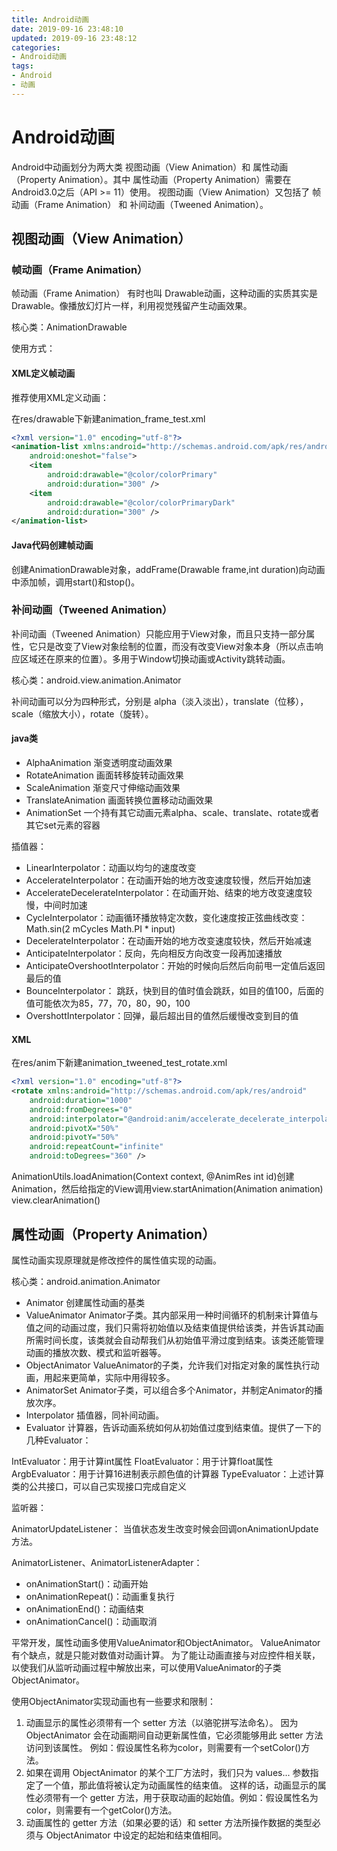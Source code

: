 ```yaml
---
title: Android动画
date: 2019-09-16 23:48:10
updated: 2019-09-16 23:48:12
categories:
- Android动画
tags:
- Android
- 动画
---
```


# Android动画

Android中动画划分为两大类 视图动画（View Animation）和 属性动画（Property Animation）。其中 属性动画（Property Animation）需要在Android3.0之后（API >= 11）使用。
视图动画（View Animation）又包括了 帧动画（Frame Animation） 和 补间动画（Tweened Animation）。

## 视图动画（View Animation）

### 帧动画（Frame Animation）

帧动画（Frame Animation） 有时也叫 Drawable动画，这种动画的实质其实是Drawable。像播放幻灯片一样，利用视觉残留产生动画效果。

核心类：AnimationDrawable

使用方式：

#### XML定义帧动画

推荐使用XML定义动画：

在res/drawable下新建animation_frame_test.xml

```xml
<?xml version="1.0" encoding="utf-8"?>
<animation-list xmlns:android="http://schemas.android.com/apk/res/android"
    android:oneshot="false">
    <item
        android:drawable="@color/colorPrimary"
        android:duration="300" />
    <item
        android:drawable="@color/colorPrimaryDark"
        android:duration="300" />
</animation-list>
```

#### Java代码创建帧动画

创建AnimationDrawable对象，addFrame(Drawable frame,int duration)向动画中添加帧，调用start()和stop()。

### 补间动画（Tweened Animation）

补间动画（Tweened Animation）只能应用于View对象，而且只支持一部分属性，它只是改变了View对象绘制的位置，而没有改变View对象本身（所以点击响应区域还在原来的位置）。多用于Window切换动画或Activity跳转动画。

核心类：android.view.animation.Animator

补间动画可以分为四种形式，分别是 alpha（淡入淡出），translate（位移），scale（缩放大小），rotate（旋转）。

#### java类

* AlphaAnimation 渐变透明度动画效果
* RotateAnimation 画面转移旋转动画效果
* ScaleAnimation 渐变尺寸伸缩动画效果
* TranslateAnimation 画面转换位置移动动画效果
* AnimationSet 一个持有其它动画元素alpha、scale、translate、rotate或者其它set元素的容器

插值器：

* LinearInterpolator：动画以均匀的速度改变
* AccelerateInterpolator：在动画开始的地方改变速度较慢，然后开始加速
* AccelerateDecelerateInterpolator：在动画开始、结束的地方改变速度较慢，中间时加速
* CycleInterpolator：动画循环播放特定次数，变化速度按正弦曲线改变： Math.sin(2  mCycles  Math.PI * input)
* DecelerateInterpolator：在动画开始的地方改变速度较快，然后开始减速
* AnticipateInterpolator：反向，先向相反方向改变一段再加速播放
* AnticipateOvershootInterpolator：开始的时候向后然后向前甩一定值后返回最后的值
* BounceInterpolator： 跳跃，快到目的值时值会跳跃，如目的值100，后面的值可能依次为85，77，70，80，90，100
* OvershottInterpolator：回弹，最后超出目的值然后缓慢改变到目的值

#### XML

在res/anim下新建animation_tweened_test_rotate.xml

```xml
<?xml version="1.0" encoding="utf-8"?>
<rotate xmlns:android="http://schemas.android.com/apk/res/android"
    android:duration="1000"
    android:fromDegrees="0"
    android:interpolator="@android:anim/accelerate_decelerate_interpolator"
    android:pivotX="50%"
    android:pivotY="50%"
    android:repeatCount="infinite"
    android:toDegrees="360" />
```

AnimationUtils.loadAnimation(Context context, @AnimRes int id)创建Animation，然后给指定的View调用view.startAnimation(Animation animation) view.clearAnimation()

## 属性动画（Property Animation）

属性动画实现原理就是修改控件的属性值实现的动画。

核心类：android.animation.Animator

* Animator 创建属性动画的基类
* ValueAnimator  Animator子类。其内部采用一种时间循环的机制来计算值与值之间的动画过度，我们只需将初始值以及结束值提供给该类，并告诉其动画所需时间长度，该类就会自动帮我们从初始值平滑过度到结束。该类还能管理动画的播放次数、模式和监听器等。
* ObjectAnimator  ValueAnimator的子类，允许我们对指定对象的属性执行动画，用起来更简单，实际中用得较多。
* AnimatorSet  Animator子类，可以组合多个Animator，并制定Animator的播放次序。
* Interpolator 插值器，同补间动画。
* Evaluator 计算器，告诉动画系统如何从初始值过度到结束值。提供了一下的几种Evaluator：

IntEvaluator：用于计算int属性
FloatEvaluator：用于计算float属性
ArgbEvaluator：用于计算16进制表示颜色值的计算器
TypeEvaluator：上述计算类的公共接口，可以自己实现接口完成自定义

监听器：

AnimatorUpdateListener： 当值状态发生改变时候会回调onAnimationUpdate方法。

AnimatorListener、AnimatorListenerAdapter：

* onAnimationStart()：动画开始
* onAnimationRepeat()：动画重复执行
* onAnimationEnd()：动画结束
* onAnimationCancel()：动画取消

平常开发，属性动画多使用ValueAnimator和ObjectAnimator。
ValueAnimator有个缺点，就是只能对数值对动画计算。
为了能让动画直接与对应控件相关联，以使我们从监听动画过程中解放出来，可以使用ValueAnimator的子类ObjectAnimator。

使用ObjectAnimator实现动画也有一些要求和限制：

1. 动画显示的属性必须带有一个 setter 方法（以骆驼拼写法命名）。 因为 ObjectAnimator 会在动画期间自动更新属性值，它必须能够用此 setter 方法访问到该属性。 例如：假设属性名称为color，则需要有一个setColor()方法。
2. 如果在调用 ObjectAnimator 的某个工厂方法时，我们只为 values... 参数指定了一个值，那此值将被认定为动画属性的结束值。 这样的话，动画显示的属性必须带有一个 getter 方法，用于获取动画的起始值。例如：假设属性名为color，则需要有一个getColor()方法。
3. 动画属性的 getter 方法（如果必要的话）和 setter 方法所操作数据的类型必须与 ObjectAnimator 中设定的起始和结束值相同。
